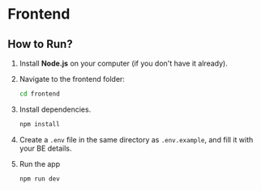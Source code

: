 # Frontend

## How to Run?

1. Install **Node.js** on your computer (if you don't have it already).

2. Navigate to the frontend folder:

   ```bash
   cd frontend
   ```

3. Install dependencies.

   ```bash
   npm install
   ```

4. Create a `.env` file in the same directory as `.env.example`, and fill it with your BE details.

5. Run the app
   ```bash
   npm run dev
   ```

